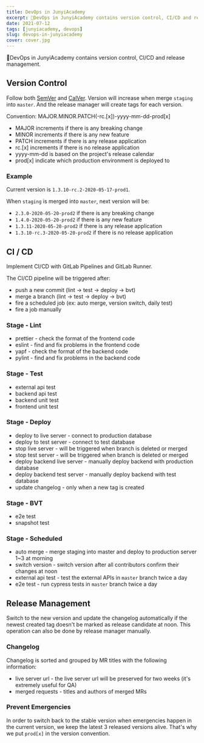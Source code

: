 ```yaml
---
title: DevOps in JunyiAcademy
excerpt: DevOps in JunyiAcademy contains version control, CI/CD and release management.
date: 2021-07-12
tags: [junyiacademy, devops]
slug: devops-in-junyiacademy
cover: cover.jpg
---
```


DevOps in JunyiAcademy contains version control, CI/CD and release management.

## Version Control

Follow both [SemVer](https://semver.org/) and [CalVer](https://calver.org/). Version will increase when merge `staging` into `master`. And the release manager will create tags for each version.

Convention: MAJOR.MINOR.PATCH(-rc.[x])-yyyy-mm-dd-prod[x]

- MAJOR increments if there is any breaking change
- MINOR increments if there is any new feature
- PATCH increments if there is any release application
- rc.[x] increments if there is no release application
- yyyy-mm-dd is based on the project's release calendar
- prod[x] indicate which production environment is deployed to

### Example

Current version is `1.3.10-rc.2-2020-05-17-prod1`.

When `staging` is merged into `master`, next version will be:

- `2.3.0-2020-05-20-prod2` if there is any breaking change
- `1.4.0-2020-05-20-prod2` if there is any new feature
- `1.3.11-2020-05-20-prod2` if there is any release application
- `1.3.10-rc.3-2020-05-20-prod2` if there is no release application

## CI / CD

Implement CI/CD with GitLab Pipelines and GitLab Runner.

The CI/CD pipeline will be triggered after:

- push a new commit (lint -> test -> deploy -> bvt)
- merge a branch (lint -> test -> deploy -> bvt)
- fire a scheduled job (ex: auto merge, version switch, daily test)
- fire a job manually

### Stage - Lint

- prettier - check the format of the frontend code
- eslint - find and fix problems in the frontend code
- yapf - check the format of the backend code
- pylint - find and fix problems in the backend code

### Stage - Test

- external api test
- backend api test
- backend unit test
- frontend unit test

### Stage - Deploy

- deploy to live server - connect to production database
- deploy to test server - connect to test database
- stop live server - will be triggered when branch is deleted or merged
- stop test server - will be triggered when branch is deleted or merged
- deploy backend live server - manually deploy backend with production database
- deploy backend test server - manually deploy backend with test database
- update changelog - only when a new tag is created

### Stage - BVT

- e2e test
- snapshot test

### Stage - Scheduled

- auto merge - merge staging into master and deploy to production server 1~3 at morning
- switch version - switch version after all contributors confirm their changes at noon
- external api test - test the external APIs in `master` branch twice a day
- e2e test - run cypress tests in `master` branch twice a day

## Release Management

Switch to the new version and update the changelog automatically if the newest created tag doesn't be marked as release candidate at noon. This operation can also be done by release manager manually.

### Changelog

Changelog is sorted and grouped by MR titles with the following information:

- live server url - the live server url will be preserved for two weeks (it's extremely useful for QA)
- merged requests - titles and authors of merged MRs

### Prevent Emergencies

In order to switch back to the stable version when emergencies happen in the current version, we keep the latest 3 released versions alive. That's why we put `prod[x]` in the version convention.
